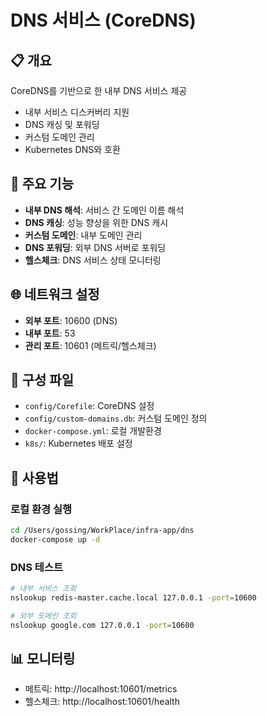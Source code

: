# DNS 서비스 (CoreDNS)

## 📋 개요
CoreDNS를 기반으로 한 내부 DNS 서비스 제공
- 내부 서비스 디스커버리 지원
- DNS 캐싱 및 포워딩
- 커스텀 도메인 관리
- Kubernetes DNS와 호환

## 🚀 주요 기능
- **내부 DNS 해석**: 서비스 간 도메인 이름 해석
- **DNS 캐싱**: 성능 향상을 위한 DNS 캐시
- **커스텀 도메인**: 내부 도메인 관리
- **DNS 포워딩**: 외부 DNS 서버로 포워딩
- **헬스체크**: DNS 서비스 상태 모니터링

## 🌐 네트워크 설정
- **외부 포트**: 10600 (DNS)
- **내부 포트**: 53
- **관리 포트**: 10601 (메트릭/헬스체크)

## 📁 구성 파일
- `config/Corefile`: CoreDNS 설정
- `config/custom-domains.db`: 커스텀 도메인 정의
- `docker-compose.yml`: 로컬 개발환경
- `k8s/`: Kubernetes 배포 설정

## 🔧 사용법

### 로컬 환경 실행
```bash
cd /Users/gossing/WorkPlace/infra-app/dns
docker-compose up -d
```

### DNS 테스트
```bash
# 내부 서비스 조회
nslookup redis-master.cache.local 127.0.0.1 -port=10600

# 외부 도메인 조회
nslookup google.com 127.0.0.1 -port=10600
```

## 📊 모니터링
- 메트릭: http://localhost:10601/metrics
- 헬스체크: http://localhost:10601/health
